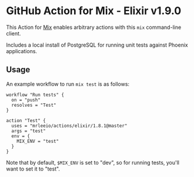 # GitHub Action for Mix - Elixir v1.9.0

This Action for [Mix](https://hexdocs.pm/mix/Mix.html) enables arbitrary actions with this `mix` command-line client.

Includes a local install of PostgreSQL for running unit tests against Phoenix applications.

## Usage

An example workflow to run `mix test` is as follows:

```hcl
workflow "Run tests" {
  on = "push"
  resolves = "Test"
}

action "Test" {
  uses = "mrleeio/actions/elixir/1.8.1@master"
  args = "test"
  env = {
    MIX_ENV = "test"
  }
}
```

Note that by default, `$MIX_ENV` is set to "dev", so for running tests, you'll want to set it to "test".